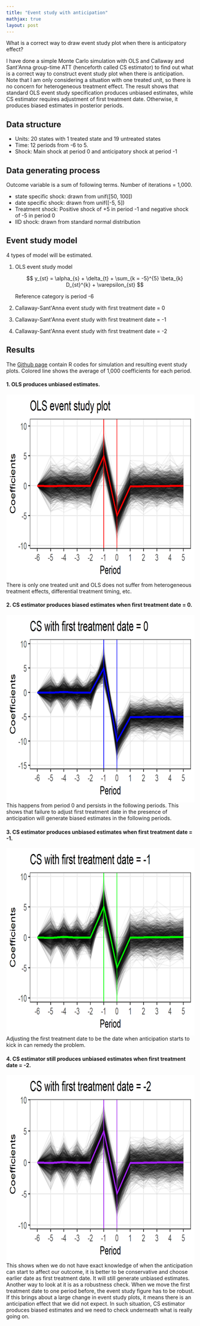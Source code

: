 ```yaml
---
title: "Event study with anticipation"
mathjax: true
layout: post
---
```




What is a correct way to draw event study plot when there is anticipatory effect?

I have done a simple Monte Carlo simulation with OLS and Callaway and Sant'Anna group-time ATT (henceforth called CS estimator) to find out what is a correct way to construct event study plot when there is anticipation. Note that I am only considering a situation with one treated unit, so there is no concern for heterogeneous treatment effect. The result shows that standard OLS event study specification produces unbiased estimates, while CS estimator requires adjustment of first treatment date. Otherwise, it produces biased estimates in posterior periods.

## Data structure

- Units: 20 states with 1 treated state and 19 untreated states
- Time: 12 periods from -6 to 5.
- Shock: Main shock at period 0 and anticipatory shock at period -1

## Data generating process

Outcome variable is a sum of following terms. Number of iterations = 1,000.

- state specific shock: drawn from unif([50, 100])
- date specific shock: drawn from unif([-5, 5])
- Treatment shock: Positive shock of +5 in period -1 and negative shock of -5 in period 0
- IID shock: drawn from standard normal distribution

## Event study model

4 types of model will be estimated.

1. OLS event study model

    $$ y_{st} = \alpha_{s} + \delta_{t} + \sum_{k = -5}^{5} \beta_{k} D_{st}^{k} + \varepsilon_{st} $$

    Reference category is period -6

2. Callaway-Sant'Anna event study with first treatment date = 0
3. Callaway-Sant'Anna event study with first treatment date = -1
4. Callaway-Sant'Anna event study with first treatment date = -2


## Results

The [Github page](https://github.com/siho-park/event-study-simulation) contain R codes for simulation and resulting event study plots. Colored line shows the average of 1,000 coefficients for each period.

#### 1. OLS produces unbiased estimates.

<img src="/images/event_ols.png"  style="float:left; width:1000px; height:500px;">


There is only one treated unit and OLS does not suffer from heterogeneous treatment effects, differential treatment timing, etc.

#### 2. CS estimator produces biased estimates when first treatment date = 0.

<img src="/images/event_cs.png"  style="float:left; width:1000px; height:500px;">


This happens from period 0 and persists in the following periods. This shows that failure to adjust first treatment date in the presence of anticipation will generate biased estimates in the following periods.

#### 3. CS estimator produces unbiased estimates when first treatment date = -1.

<img src="/images/event_cs1.png"  style="float:left; width:1000px; height:500px;">


Adjusting the first treatment date to be the date when anticipation starts to kick in can remedy the problem.

#### 4. CS estimator still produces unbiased estimates when first treatment date = -2.

<img src="/images/event_cs2.png"  style="float:left; width:1000px; height:500px;">


This shows when we do not have exact knowledge of when the anticipation can start to affect our outcome, it is better to be conservative and choose earlier date as first treatment date. It will still generate unbiased estimates. Another way to look at it is as a robustness check. When we move the first treatment date to one period before, the event study figure has to be robust. If this brings about a large change in event study plots, it means there is an anticipation effect that we did not expect. In such situation, CS estimator produces biased estimates and we need to check underneath what is really going on.

